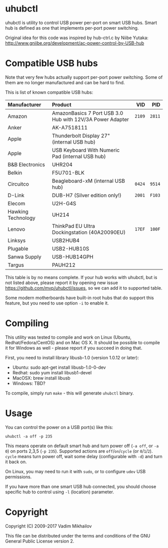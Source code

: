 uhubctl
=======

uhubctl is utility to control USB power per-port on smart USB hubs.
Smart hub is defined as one that implements per-port power switching.

Original idea for this code was inspired by hub-ctrl.c by Niibe Yutaka:
http://www.gniibe.org/development/ac-power-control-by-USB-hub


Compatible USB hubs
===================

Note that very few hubs actually support per-port power switching.
Some of them are no longer manufactured and can be hard to find.

This is list of known compatible USB hubs:

| Manufacturer        | Product                                                   | VID  | PID  |
|:------------------- |:--------------------------------------------------------- | ----:| ----:|
| Amazon              | AmazonBasics 7 Port USB 3.0 Hub with 12V/3A Power Adapter |`2109`|`2811`|
| Anker               | AK-A7518111                                               |      |      |
| Apple               | Thunderbolt Display 27" (internal USB hub)                |      |      |
| Apple               | USB Keyboard With Numeric Pad (internal USB hub)          |      |      |
| B&B Electronics     | UHR204                                                    |      |      |
| Belkin              | F5U701-BLK                                                |      |      |
| Circuitco           | Beagleboard-xM (internal USB hub)                         |`0424`|`9514`|
| D-Link              | DUB-H7 (Silver edition only!)                             |`2001`|`F103`|
| Elecom              | U2H-G4S                                                   |      |      |
| Hawking Technology  | UH214                                                     |      |      |
| Lenovo              | ThinkPad EU Ultra Dockingstation (40A20090EU)             |`17EF`|`100F`|
| Linksys             | USB2HUB4                                                  |      |      |
| Plugable            | USB2-HUB10S                                               |      |      |
| Sanwa Supply        | USB-HUB14GPH                                              |      |      |
| Targus              | PAUH212                                                   |      |      |

This table is by no means complete.
If your hub works with uhubctl, but is not listed above, please report it
by opening new issue https://github.com/mvp/uhubctl/issues,
so we can add it to supported table.

Some modern motherboards have built-in root hubs that do support
this feature, but you need to use option `-i` to enable it.


Compiling
=========

This utility was tested to compile and work on Linux
(Ubuntu, Redhat/Fedora/CentOS) and on Mac OS X.
It should be possible to compile it for Windows as well -
please report if you succeed in doing that.

First, you need to install library libusb-1.0 (version 1.0.12 or later):

* Ubuntu: sudo apt-get install libusb-1.0-0-dev
* Redhat: sudo yum install libusb1-devel
* MacOSX: brew install libusb
* Windows: TBD?

To compile, simply run `make` - this will generate `uhubctl` binary.

Usage
=====

You can control the power on a USB port(s) like this:

    uhubctl -a off -p 235

This means operate on default smart hub and turn power off (`-a off`, or `-a 0`)
on ports 2,3,5 (`-p 235`). Supported actions are `off`/`on`/`cycle` (or `0`/`1`/`2`).
`cycle` means turn power off, wait some delay (configurable with `-d`) and turn it back on.

On Linux, you may need to run it with `sudo`, or to configure `udev` USB permissions.

If you have more than one smart USB hub connected, you should choose
specific hub to control using `-l` (location) parameter.


Copyright
=========

Copyright (C) 2009-2017 Vadim Mikhailov

This file can be distributed under the terms and conditions of the
GNU General Public License version 2.
